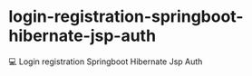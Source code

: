 # login-registration-springboot-hibernate-jsp-auth
:computer: Login registration Springboot Hibernate Jsp Auth
